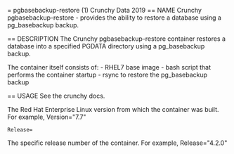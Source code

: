 = pgbasebackup-restore (1)
Crunchy Data
2019
== NAME
Crunchy pgbasebackup-restore - provides the ability to restore a database using a pg_basebackup backup.

== DESCRIPTION
The Crunchy pgbasebackup-restore container restores a database into a specified PGDATA directory using a pg_basebackup
backup.

The container itself consists of:
    - RHEL7 base image
    - bash script that performs the container startup
    - rsync to restore the pg_basebackup backup

== USAGE
See the crunchy docs.

The Red Hat Enterprise Linux version from which the container was built. For example, Version="7.7"

`Release=`

The specific release number of the container. For example, Release="4.2.0"
